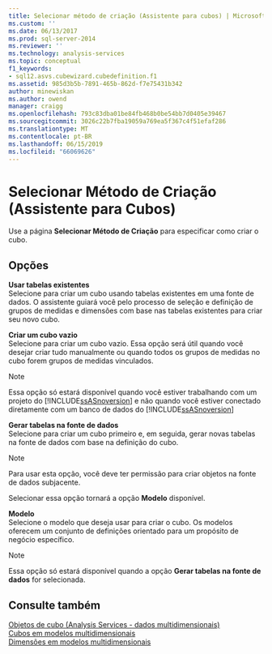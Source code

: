 ```yaml
---
title: Selecionar método de criação (Assistente para cubos) | Microsoft Docs
ms.custom: ''
ms.date: 06/13/2017
ms.prod: sql-server-2014
ms.reviewer: ''
ms.technology: analysis-services
ms.topic: conceptual
f1_keywords:
- sql12.asvs.cubewizard.cubedefinition.f1
ms.assetid: 985d3b5b-7891-465b-862d-f7e75431b342
author: minewiskan
ms.author: owend
manager: craigg
ms.openlocfilehash: 793c83dba01be84fb468b0be54bb7d0405e39467
ms.sourcegitcommit: 3026c22b7fba19059a769ea5f367c4f51efaf286
ms.translationtype: MT
ms.contentlocale: pt-BR
ms.lasthandoff: 06/15/2019
ms.locfileid: "66069626"
---
```

# <a name="select-creation-method-cube-wizard"></a>Selecionar Método de Criação (Assistente para Cubos)
  Use a página **Selecionar Método de Criação** para especificar como criar o cubo.  
  
## <a name="options"></a>Opções  
 **Usar tabelas existentes**  
 Selecione para criar um cubo usando tabelas existentes em uma fonte de dados. O assistente guiará você pelo processo de seleção e definição de grupos de medidas e dimensões com base nas tabelas existentes para criar seu novo cubo.  
  
 **Criar um cubo vazio**  
 Selecione para criar um cubo vazio. Essa opção será útil quando você desejar criar tudo manualmente ou quando todos os grupos de medidas no cubo forem grupos de medidas vinculados.  
  
> [!NOTE]  
>  Essa opção só estará disponível quando você estiver trabalhando com um projeto do [!INCLUDE[ssASnoversion](../includes/ssasnoversion-md.md)] e não quando você estiver conectado diretamente com um banco de dados do [!INCLUDE[ssASnoversion](../includes/ssasnoversion-md.md)]  
  
 **Gerar tabelas na fonte de dados**  
 Selecione para criar um cubo primeiro e, em seguida, gerar novas tabelas na fonte de dados com base na definição do cubo.  
  
> [!NOTE]  
>  Para usar esta opção, você deve ter permissão para criar objetos na fonte de dados subjacente.  
  
 Selecionar essa opção tornará a opção **Modelo** disponível.  
  
 **Modelo**  
 Selecione o modelo que deseja usar para criar o cubo. Os modelos oferecem um conjunto de definições orientado para um propósito de negócio específico.  
  
> [!NOTE]  
>  Essa opção só estará disponível quando a opção **Gerar tabelas na fonte de dados** for selecionada.  
  
## <a name="see-also"></a>Consulte também  
 [Objetos de cubo &#40;Analysis Services - dados multidimensionais&#41;](multidimensional-models-olap-logical-cube-objects/cube-objects-analysis-services-multidimensional-data.md)   
 [Cubos em modelos multidimensionais](multidimensional-models/cubes-in-multidimensional-models.md)   
 [Dimensões em modelos multidimensionais](multidimensional-models/dimensions-in-multidimensional-models.md)  
  
  
